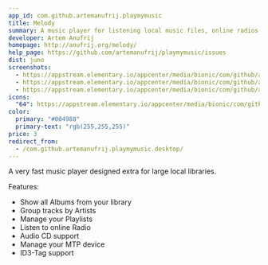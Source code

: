 ```yaml
---
app_id: com.github.artemanufrij.playmymusic
title: Melody
summary: A music player for listening local music files, online radios and Audio CD's.
developer: Artem Anufrij
homepage: http://anufrij.org/melody/
help_page: https://github.com/artemanufrij/playmymusic/issues
dist: juno
screenshots:
  - https://appstream.elementary.io/appcenter/media/bionic/com/github/artemanufrij.playmymusic/2954DD2DCC433B85A433A5FCB454E2B8/screenshots/image-1_orig.png
  - https://appstream.elementary.io/appcenter/media/bionic/com/github/artemanufrij.playmymusic/2954DD2DCC433B85A433A5FCB454E2B8/screenshots/image-2_orig.png
  - https://appstream.elementary.io/appcenter/media/bionic/com/github/artemanufrij.playmymusic/2954DD2DCC433B85A433A5FCB454E2B8/screenshots/image-3_orig.png
icons:
  "64": https://appstream.elementary.io/appcenter/media/bionic/com/github/artemanufrij.playmymusic/2954DD2DCC433B85A433A5FCB454E2B8/icons/64x64/com.github.artemanufrij.playmymusic_com.github.artemanufrij.playmymusic.png
color:
  primary: "#004988"
  primary-text: "rgb(255,255,255)"
price: 3
redirect_from:
  - /com.github.artemanufrij.playmymusic.desktop/
---
```


<p>A very fast music player designed extra for large local libraries.</p>
<p>Features:</p>
<ul>
  <li>Show all Albums from your library</li>
  <li>Group tracks by Artists</li>
  <li>Manage your Playlists</li>
  <li>Listen to online Radio</li>
  <li>Audio CD support</li>
  <li>Manage your MTP device</li>
  <li>ID3-Tag support</li>
</ul>